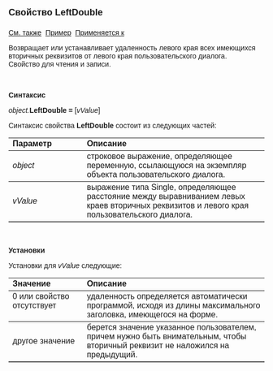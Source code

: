 ﻿<html>
<head>
<title>Диалог\LeftDouble</title>
</head>

<body>

<p><strong><font size="4" face="Arial">Свойство LeftDouble<br>
<br>
</font></strong><font face="Arial"><a href="../Asustpar.html">См. также</a>&nbsp;
<a href="../../Examples/E_AsUstPar.html">Пример</a>&nbsp; <a href="../Asustpar.html">
Применяется к</a></font></p>

<p><font face="Arial">Возвращает или устанавливает удаленность левого 
края всех имеющихся вторичных реквизитов от левого края пользовательского 
диалога.<br>
Свойство для чтения и записи. </font></p>

<p class="label">&nbsp;</p>

<p class="label"><font face="Arial"><b>Синтаксис</b></font></p>

<p><font face="Arial"><em>object.</em><strong>LeftDouble = </strong>[<em>vValue</em>]</font></p>

<p><font face="Arial">Синтаксис свойства <strong>LeftDouble</strong>
состоит из следующих частей:</font></p>

<table border="1" cellPadding="5" cols="2" frame="below" rules="rows">
<TBODY>
  <tr vAlign="top">
    <td class="label" width="29%"><font face="Arial"><b>Параметр</b></font></td>
    <td class="label" width="71%"><font face="Arial"><strong>Описание</strong></font></td>
  </tr>
  <tr>
    <td width="29%"><em><font face="Arial">object</font></em></td>
    <td width="71%"><font face="Arial">строковое выражение, 
	определяющее переменную, ссылающуюся на экземпляр объекта пользовательского 
	диалога.</font></td>
  </tr>
  <tr>
    <td width="29%"><font face="Arial"><em>vValue</em></font></td>
    <td width="71%"><font face="Arial">выражение типа Single, 
	определяющее расстояние между выравниванием левых краев вторичных реквизитов 
	и левого края пользовательского диалога.</font></td>
  </tr>
</TBODY>
</table>

<p class="label">&nbsp;</p>

<p class="label"><font face="Arial"><b>Установки</b></font></p>

<p><font face="Arial">Установки для <em>vValue</em>
следующие:</font></p>

<table border="1" cellPadding="5" cols="2" frame="below" rules="rows">
<TBODY>
  <tr vAlign="top">
    <td class="label" width="29%"><font face="Arial"><strong>Значение</strong></font></td>
    <td class="label" width="71%"><font face="Arial"><strong>Описание</strong></font></td>
  </tr>
  <tr vAlign="top">
    <td width="29%"><font face="Arial">0 или свойство отсутствует</font></td>
    <td width="71%"><font face="Arial">удаленность определяется 
	автоматически программой, исходя из длины максимального заголовка, 
	имеющегося на форме. </font></td>
  </tr>
  <tr>
    <td width="29%"><font face="Arial">другое значение</font></td>
    <td width="71%"><font face="Arial">берется значение указанное 
	пользователем, причем нужно быть внимательным, чтобы вторичный реквизит не 
	наложился на предыдущий.</font></td>
  </tr>
</table>

<p class="label">&nbsp;</p>
</body>
</html>
